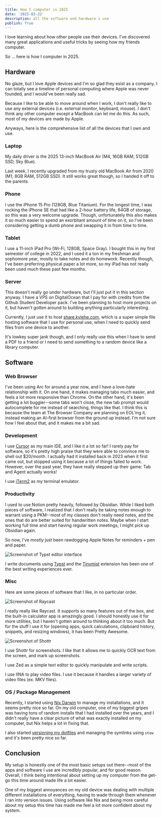 ```yaml
---
title: How I computer in 2025
date: '2025-03-22'
description: all the software and hardware i use
publish: True
---
```


I love learning about how other people use their devices. I've discovered many great applications and useful tricks by seeing how my friends computer.

So ... here is how I computer in 2025.

## Hardware
No glaze, but I love Apple devices and I'm so glad they exist as a company. I can totally see a timeline of personal computing where Apple was never founded, and I would've been really sad.

Because I like to be able to move around when I work, I don't really like to use any external devices (i.e. external monitor, keyboard, mouse). I don't think any other computer except a MacBook can let me do this. As such, most of my devices are made by Apple.

Anyways, here is the comprehensive list of all the devices that I own and use.

### Laptop
My daily driver is the 2025 13-inch MacBook Air (M4, 16GB RAM, 512GB SSD, Sky Blue).

Last week, I recently upgraded from my trusty old MacBook Air from 2020 (M1, 8GB RAM, 512GB SSD). It still works great though, so I handed it off to the parents.

### Phone
I use the iPhone 15 Pro (128GB, Blue Titanium). For the longest time, I was rocking the iPhone SE that had like a 2-hour battery life, 64GB of storage, so this was a very welcome upgrade. Though, unfortunately this also makes it so much easier to spend an exorbitant amount of time on it, so I've been considering getting a dumb phone and swapping it in from time to time.

### Tablet
I use a 11-inch iPad Pro (Wi-Fi, 128GB, Space Gray). I bought this in my first semester of college in 2022, and I used it a ton in my freshman and sophomore year, mostly to take notes and do homework. Recently though, I've been preferring physical paper a lot more, so my iPad has not really been used much these past few months.

### Server
This doesn't really go under hardware, but I'll just put it in this section anyway. I have a VPS on DigitalOcean that I pay for with credits from the Github Student Developer pack. I've been planning to host more projects on it, but haven't gotten around to building anything particularly interesting.

Currently, I just use it to host [share.kylehe.com](https://share.kylehe.com), which is a super simple file hosting software that I use for personal use, when I need to quickly send files from one device to another.

It's lowkey super jank though, and I only really use this when I have to send a PDF to a friend or I need to send something to a random device like a library computer.

## Software

### Web Browser
I've been using Arc for around a year now, and I have a love-hate relationship with it. On one hand, it makes managing tabs much easier, and feels a lot more responsive than Chrome. On the other hand, it's been getting a lot buggier--some tabs won't close, the new tab prompt would autocomplete for me instead of searching, things like that. I think this is because the team at The Browser Company are planning on EOL'ing it, instead making an AI-first browser from the ground up instead. I'm not sure how I feel about that, and it makes me a bit sad.

### Development
I use [Cursor](https://www.cursor.com/en) as my main IDE, and I like it a lot so far! I rarely pay for software, so it's pretty high praise that they were able to convince me to shell out $20/month. I actually had it installed back in 2023 when it first came out, but stopped using it because a lot of things failed to work. However, over the past year, they have really stepped up their game: Tab and Agent actually works!

I use [iTerm2](https://iterm2.com/) as my terminal emulator.

### Productivity
I used to use Notion pretty heavily, followed by Obsidian. While I liked both pieces of software, I realized that I don't really be taking notes enough to warrant using a PKM--most of my classes don't really need notes, and the ones that do are better suited for handwritten notes. Maybe when I start working full time and start having regular work meetings, I might pick up Obsidian again.

So now, I've mostly just been rawdogging Apple Notes for reminders + pen and paper.

![Screenshot of Typst editor interface](typst.png)

I write documents using [Typst](https://typst.app/) and the [Tinymist](https://github.com/Myriad-Dreamin/tinymist) extension has been one of the best writing experiences ever.

### Misc
Here are some pieces of software that I like, in no particular order.

![Screenshot of Raycast](raycast.png)

I really really like Raycast. It supports so many features out of the box, and the built-in calculator app is amazingly good. I should honestly use it for more utilities, but I haven't gotten around to thinking about it too much. But for the stuff I use it for (opening apps, quick calculations, clipboard history, snippets, and resizing windows), it has been Pretty Awesome.

![Screenshot of Shottr](shottr.png)

I use Shottr for screenshots. I like that it allows me to quickly OCR text from the screen, and mark up screenshots.

I use Zed as a simple text editor to quickly manipulate and write scripts.

I use IINA to play video files. I use it because it handles a larger variety of video files (ex. MKV files).

### OS / Package Management
Recently, I started using [Nix Darwin](https://github.com/LnL7/nix-darwin) to manage my installations, and it seems pretty nice so far. On my old computer, one of my biggest gripes was having tons of random installs that I had installed over the years, and I didn't really have a clear picture of what was exactly installed on my computer, but Nix helps a lot in fixing that.

I also started [versioning my dotfiles](https://github.com/kyle-he/dotfiles) and managing the symlinks using `stow` and it's been pretty nice so far.

## Conclusion
My setup is honestly one of the most basic setups out there--most of the apps and software I use are incredibly popular, and for good reason. Overall, I think being intentional about setting up my computer from the get-go this time around made life a lot easier.

One of my biggest annoyances on my old device was dealing with multiple different installations of everything, having to wade through them whenever I ran into version issues. Using software like Nix and being more careful about my setup this time has made me feel a lot more confident about my system.